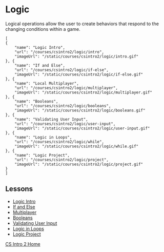 # Logic

Logical operations allow the user to create behaviors that respond to the changing conditions within a game.

```codecard
[
{
    "name": "Logic Intro",
    "url": "/courses/csintro2/logic/intro",
    "imageUrl": "/static/courses/csintro2/logic/intro.gif"
}, {
    "name": "If and Else",
    "url": "/courses/csintro2/logic/if-else",
    "imageUrl": "/static/courses/csintro2/logic/if-else.gif"
}, {
    "name": "Local Multiplayer",
    "url": "/courses/csintro2/logic/multiplayer",
    "imageUrl": "/static/courses/csintro2/logic/multiplayer.gif"
}, {
    "name": "Booleans",
    "url": "/courses/csintro2/logic/booleans",
    "imageUrl": "/static/courses/csintro2/logic/booleans.gif"
}, {
    "name": "Validating User Input",
    "url": "/courses/csintro2/logic/user-input",
    "imageUrl": "/static/courses/csintro2/logic/user-input.gif"
}, {
    "name": "Logic in Loops",
    "url": "/courses/csintro2/logic/while",
    "imageUrl": "/static/courses/csintro2/logic/while.gif"
}, {
    "name": "Logic Project",
    "url": "/courses/csintro2/logic/project",
    "imageUrl": "/static/courses/csintro2/logic/project.gif"
}
]
```

## Lessons

* [Logic Intro](/courses/csintro2/logic/intro)
* [If and Else](/courses/csintro2/logic/if-else)
* [Multiplayer](/courses/csintro2/logic/multiplayer)
* [Booleans](/courses/csintro2/logic/booleans)
* [Validating User Input](/courses/csintro2/logic/user-input)
* [Logic in Loops](/courses/csintro2/logic/while)
* [Logic Project](/courses/csintro2/logic/project)


[CS Intro 2 Home](/courses/csintro2)
